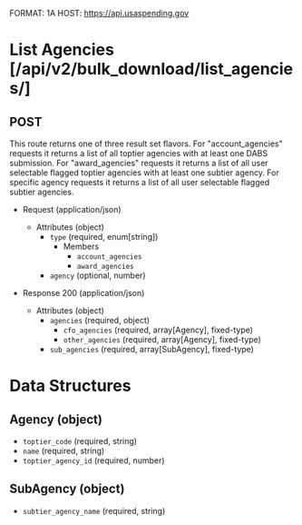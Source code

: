 FORMAT: 1A
HOST: https://api.usaspending.gov

# List Agencies [/api/v2/bulk_download/list_agencies/]

## POST

This route returns one of three result set flavors.  For "account_agencies" requests it returns a list
of all toptier agencies with at least one DABS submission.  For "award_agencies" requests it returns a
list of all user selectable flagged toptier agencies with at least one subtier agency.  For specific agency
requests it returns a list of all user selectable flagged subtier agencies.

+ Request (application/json)
    + Attributes (object)
        + `type` (required, enum[string])
            + Members
                + `account_agencies`
                + `award_agencies`
        + `agency` (optional, number)

+ Response 200 (application/json)
    + Attributes (object)
        + `agencies` (required, object)
            + `cfo_agencies` (required, array[Agency], fixed-type)
            + `other_agencies` (required, array[Agency], fixed-type)
        + `sub_agencies` (required, array[SubAgency], fixed-type)

# Data Structures

## Agency (object)
+ `toptier_code` (required, string)
+ `name` (required, string)
+ `toptier_agency_id` (required, number)

## SubAgency (object)
+ `subtier_agency_name` (required, string)
